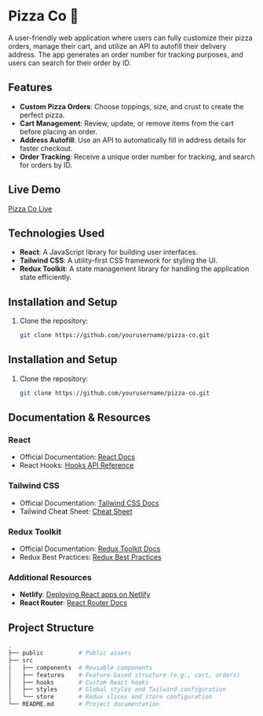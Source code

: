 # Pizza Co 🍕
A user-friendly web application where users can fully customize their pizza orders, manage their cart, and utilize an API to autofill their delivery address. The app generates an order number for tracking purposes, and users can search for their order by ID.

## Features
- **Custom Pizza Orders**: Choose toppings, size, and crust to create the perfect pizza.
- **Cart Management**: Review, update, or remove items from the cart before placing an order.
- **Address Autofill**: Use an API to automatically fill in address details for faster checkout.
- **Order Tracking**: Receive a unique order number for tracking, and search for orders by ID.

## Live Demo
[Pizza Co Live](https://eclectic-druid-7efb64.netlify.app)

## Technologies Used
- **React**: A JavaScript library for building user interfaces.
- **Tailwind CSS**: A utility-first CSS framework for styling the UI.
- **Redux Toolkit**: A state management library for handling the application state efficiently.

## Installation and Setup
1. Clone the repository:
   ```bash
   git clone https://github.com/yourusername/pizza-co.git

## Installation and Setup
1. Clone the repository:
   ```bash
   git clone https://github.com/yourusername/pizza-co.git

## Documentation & Resources

### React
- Official Documentation: [React Docs](https://reactjs.org/docs/getting-started.html)
- React Hooks: [Hooks API Reference](https://reactjs.org/docs/hooks-reference.html)

### Tailwind CSS
- Official Documentation: [Tailwind CSS Docs](https://tailwindcss.com/docs)
- Tailwind Cheat Sheet: [Cheat Sheet](https://nerdcave.com/tailwind-cheat-sheet)

### Redux Toolkit
- Official Documentation: [Redux Toolkit Docs](https://redux-toolkit.js.org/introduction/getting-started)
- Redux Best Practices: [Redux Best Practices](https://redux.js.org/style-guide/style-guide)

### Additional Resources
- **Netlify**: [Deploying React apps on Netlify](https://docs.netlify.com/integrations/frameworks/react/)
- **React Router**: [React Router Docs](https://reactrouter.com/en/main)


## Project Structure
```bash
.
├── public          # Public assets
├── src
│   ├── components  # Reusable components
│   ├── features    # Feature-based structure (e.g., cart, orders)
│   ├── hooks       # Custom React hooks
│   ├── styles      # Global styles and Tailwind configuration
│   └── store       # Redux slices and store configuration
└── README.md       # Project documentation


